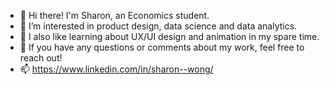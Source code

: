 - 👋 Hi there! I'm Sharon, an Economics student.
- 👀 I’m interested in product design, data science and data analytics.
- 🌱 I also like learning about UX/UI design and animation in my spare time.
- 💞️ If you have any questions or comments about my work, feel free to reach out!
- 📫 https://www.linkedin.com/in/sharon--wong/ 

<!---
sharon-wong/sharon-wong is a ✨ special ✨ repository because its `README.md` (this file) appears on your GitHub profile.
You can click the Preview link to take a look at your changes.
--->
